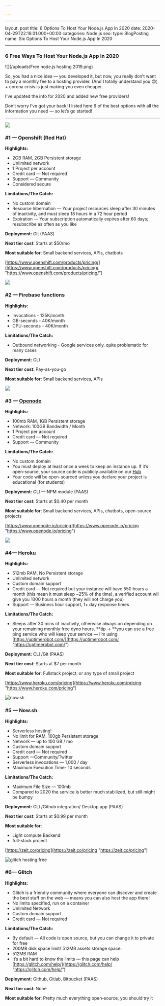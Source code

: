```yaml
---

---
```

---
layout: post
title: 6 Options To Host Your Node.js App In 2020
date: 2020-04-29T22:16:01.000+00:00
categories: Node.js
seo:
  type: BlogPosting
  name: Six Options To Host Your Node.js App In 2020

---

### 6 Free Ways To Host Your Node.js App In 2020

![](/uploads/Free node.js hosting 2019.png)

So, you had a nice idea — you developed it, but now, you really don’t want to pay a monthly fee to a hosting provider. (And I totally understand you 😍) + corona crisis is just making you even cheaper.

I've updated the info for 2020 and added new free providers!

Don’t worry I’ve got your back! I listed here 6 of the best options with all the information you need — so let’s go started!

***

![](https://cdn-images-1.medium.com/max/800/1*YxUHXJi_3k_hyBxmsu_HIA.png)

### #1 — Openshift (Red Hat)

**Highlights:**

* 2GB RAM, 2GB Persistent storage
* Unlimited network
* 1 Project per account
* Credit card — Not required
* Support — Community
* Considered secure

**Limitations/The Catch:**

* No custom domain
* Resource hibernation — Your project resources sleep after 30 minutes of inactivity, and must sleep 18 hours in a 72 hour period
* Expiration — Your subscription automatically expires after 60 days; resubscribe as often as you like

**Deployment:** Git (PAAS)

**Next tier cost**: Starts at $50/mo

**Most suitable for**: Small backend services, APIs, chatbots

[https://www.openshift.com/products/pricing/](https://www.openshift.com/products/pricing/ "https://www.openshift.com/products/pricing/")

![](https://firebase.google.com/images/social.png)

### #2 — Firebase functions

**Highlights:**

* Invocations - 125K/month
* GB-seconds - 40K/month
* CPU-seconds - 40K/month

**Limitations/The Catch:**

* Outbound networking - Google services only. quite problematic for many cases

**Deployment:** CLI

**Next tier cost**: Pay-as-you-go

**Most suitable for**: Small backend services, APIs

![](https://cdn-images-1.medium.com/max/800/1*kE9kg6ePfffBvXeCzSVm6g.png)

### #3 — [Openode](https://www.openode.io/pricing)

**Highlights:**

* 100mb RAM, 1GB Persistent storage
* Network: 100GB Bandwidth / Month
* 1 Project per account
* Credit card — Not required
* Support — Community

**Limitations/The Catch:**

* No custom domain
* You must deploy at least once a week to keep an instance up. If it’s open-source, your source code is publicly available on our [Hub](https://www.openode.io/hub)
* Your code will be open-sourced unless you declare your project is educational (for students)

**Deployment:** CLI — NPM module (PAAS)

**Next tier cost**: Starts at $0.40 per month

**Most suitable for**: Small backend services, APIs, chatbots, open-source projects

[https://www.openode.io/pricing](https://www.openode.io/pricing "https://www.openode.io/pricing")

![](https://cdn-images-1.medium.com/max/800/1*YXdkLfCaVACGo-w_rx72KA.png)

### #4— Heroku

**Highlights:**

* 512mb RAM, No Persistent storage
* Unlimited network
* Custom domain support
* Credit card — Not required but your instance will have 550 hours a month (this mean it must sleep \~25% of the time), a verified account will give you 1000 hours a month (they will not charge you)
* Support — Business hour support, 1+ day response times

**Limitations/The Catch:**

* Sleeps after 30 mins of inactivity, otherwise always on depending on your remaining monthly free dyno hours. **tip -> **you can use a free ping service who will keep your service — I’m using [https://uptimerobot.com/](https://uptimerobot.com/ "https://uptimerobot.com/")

**Deployment:** CLI /Git (PAAS)

**Next tier cost**: Starts at $7 per month

**Most suitable for**: Fullstack project, or any type of small project

[https://www.heroku.com/pricing](https://www.heroku.com/pricing "https://www.heroku.com/pricing")

![now.sh](https://cdn-images-1.medium.com/max/800/1*31Y6x7fSKfdETiCjAORVbA.png "now.sh")

### #5 — Now.sh

**Highlights:**

* Serverless hosting!
* No limit for RAM, 100gb Persistent storage
* Network — up to 100 GB / mo
* Custom domain support
* Credit card — Not required
* Support —Community/Twitter
* Serverless invocations — 1,000 / day
* Maximum Execution Time- 10 seconds

**Limitations/The Catch:**

* Maximum File Size —  100mb
* Compared to 2020 the service is better much stabilized, but still might be bumpy

**Deployment:** CLI /Github integration/ Desktop app (PAAS)

**Next tier cost**: Starts at $0.99 per month

**Most suitable for**:

* Light compute Backend
* full-stack project

[https://zeit.co/pricing](https://zeit.co/pricing "https://zeit.co/pricing")

![glitch hosting free](https://cdn-images-1.medium.com/max/800/1*crKuSh8BTQdmVaD17hU1cQ.png "glitch hosting")

### #6— Glitch

**Highlights:**

* Glitch is a friendly community where everyone can discover and create the best stuff on the web — means you can also host the app there!
* No limits specified, run on a container
* Unlimited Network
* Custom domain support
* Credit card — Not required

**Limitations/The Catch:**

* By default —  All code is open source, but you can change it to private for free
* 200MB disk space limit/ 512MB assets storage space.
* 512MB RAM
* It’s a bit hard to know the limits — this page can help [https://glitch.com/help/](https://glitch.com/help/ "https://glitch.com/help/")

**Deployment:** Github, Gitlab, Bitbucket (PAAS)

**Next tier cost**: None

**Most suitable for**: Pretty much everything open-source, you should try it